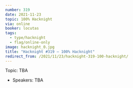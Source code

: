 ```yaml
---
number: 319
date: 2021-11-23
topic: 100% Hacknight
via: online
booker: locutas
tags:
  - type/hacknight
  - flag/online-only
image: hacknight_0.jpg
title: "Hacknight #319 – 100% Hacknight"
redirect_from: /2021/11/23/hacknight-319-100-hacknight/
---
```


Topic:
TBA

+ Speakers:
TBA
